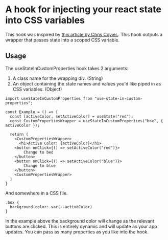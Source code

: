 # A hook for injecting your react state into CSS variables

This hook was inspired by [this article by Chris Coyier.](https://css-tricks.com/custom-properties-as-state/). This hook outputs a wrapper that passes state into a scoped CSS variable.

## Usage

The useStateInCustomProperties hook takes 2 arguments:
1. A class name for the wrapping div. (String)
2. An object containing the state names and values you'd like piped in as CSS variables. (Object)

```
import useStateInCustomProperties from "use-state-in-custom-properties";

const Example = () => {
  const [activeColor, setActiveColor] = useState("red");
  const CustomPropertiesWrapper = useStateInCustomProperties("box", { activeColor });

  return (
    <CustomPropertiesWrapper>
      <h1>Active Color: {activeColor}</h1>
	<button onClick={() => setActiveColor("red")}>
		Change to bed
	</button>
	<button onClick={() => setActiveColor("blue")}>
		Change to blue
	</button>
    <CustomPropertiesWrapper>
  )
}
```

And somewhere in a CSS file.

```
.box {
  background-color: var(--activeColor)
}
```

In the example above the background color will change as the relevant buttons are clicked. This is entirely dynamic and will update as your app updates. You can pass as many properties as you like into the hook.
